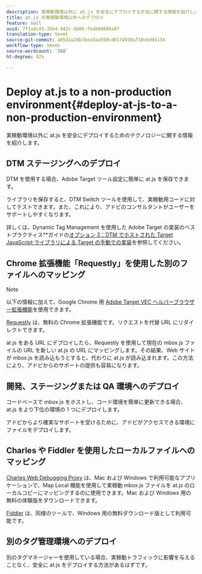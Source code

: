 ```yaml
---
description: 実稼動環境以外に at.js を安全にデプロイする方法に関する情報を紹介します。
title: at.js の実稼動環境以外へのデプロイ
feature: null
uuid: 7f1adc43-35b4-442c-bb06-feab60604a87
translation-type: tm+mt
source-git-commit: a05d2a28b7bea3aa559cd0174930af10c6d94134
workflow-type: tm+mt
source-wordcount: '368'
ht-degree: 92%

---
```



# Deploy at.js to a non-production environment{#deploy-at-js-to-a-non-production-environment}

実稼動環境以外に at.js を安全にデプロイするためのテクノロジーに関する情報を紹介します。

## DTM ステージングへのデプロイ

DTM を使用する場合、Adobe Target ツール設定に簡単に at.js を保存できます。

ライブラリを保存すると、DTM Switch ツールを使用して、実稼動用コードに対してテストできます。また、これにより、アドビのコンサルタントがユーザーをサポートしやすくなります。

詳しくは、Dynamic Tag Management を使用した Adobe Target の実装のベストプラクティス&#x200B;**&#x200B;ガイドの[オプション 3：DTM でホストされた Target JavaScript ライブラリによる Target の手動での実装](https://experienceleague.adobe.com/docs/dtm/implementing/target/add-target/t-implementing-target-manually-js-hosted-dtm.html)を参照してください。

## Chrome 拡張機能「Requestly」を使用した別のファイルへのマッピング

>[!NOTE]
>
>以下の情報に加えて、Google Chrome 用 [Adobe Target VEC ヘルパーブラウザー拡張機能](/help/c-experiences/c-visual-experience-composer/r-troubleshoot-composer/vec-helper-browser-extension.md)を使用できます。

[Requestly](https://chrome.google.com/webstore/detail/requestly/mdnleldcmiljblolnjhpnblkcekpdkpa?hl=en) は、無料の Chrome 拡張機能です。リクエストを代替 URL にリダイレクトできます。

at.js をある URL にデプロイしたら、Requestly を使用して現在の mbox.js ファイルの URL を新しい at.js の URL にマッピングします。その結果、Web サイトが mbox.js を読み込もうとすると、代わりに at.js が読み込まれます。この方法により、アドビからのサポートの提供も容易になります。

## 開発、ステージングまたは QA 環境へのデプロイ

コードベースで mbox.js をホストし、コード環境を簡単に更新できる場合、at.js をより下位の環境の 1 つにデプロイします。

アドビからより確実なサポートを受けるために、アドビがアクセスできる環境にファイルをデプロイします。

## Charles や Fiddler を使用したローカルファイルへのマッピング

[Charles Web Debugging Proxy](https://www.charlesproxy.com/) は、Mac および Windows で利用可能なアプリケーションで、Map Local 機能を使用して実稼動 mbox.js ファイルを at.js のローカルコピーにマッピングするのに使用できます。Mac および Windows 用の無料の体験版をダウンロードできます。

[Fiddler](https://www.telerik.com/fiddler) は、同様のツールで、Windows 用の無料ダウンロード版として利用可能です。

## 別のタグ管理環境へのデプロイ

別のタグマネージャーを使用している場合、実稼動トラフィックに影響を与えることなく、安全に at.js をデプロイする方法があるはずです。